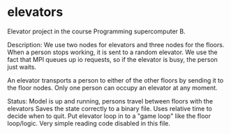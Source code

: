 elevators
=========

Elevator project in the course Programming supercomputer B.

Description:
We use two nodes for elevators and three nodes for the floors. When a person stops working, it is sent to a random elevator. 
We use the fact that MPI queues up io requests, so if the elevator is busy, the person just waits.

An elevator transports a person to either of the other floors by sending it to the floor nodes. Only one person can occupy an 
elevator at any moment.


Status:
Model is up and running, persons travel between floors with the elevators
Saves the state correctly to a binary file.
Uses relative time to decide when to quit.
Put elevator loop in to a "game loop" like the floor loop/logic. 
Very simple reading code disabled in this file.
